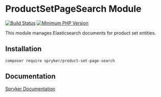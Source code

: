 # ProductSetPageSearch Module
[![Build Status](https://travis-ci.org/spryker/product-set-page-search.svg)](https://travis-ci.org/spryker/product-set-page-search)
[![Minimum PHP Version](https://img.shields.io/badge/php-%3E%3D%207.3-8892BF.svg)](https://php.net/)

This module manages Elasticsearch documents for product set entities.

## Installation

```
composer require spryker/product-set-page-search
```

## Documentation

[Spryker Documentation](https://spryker.github.io)
